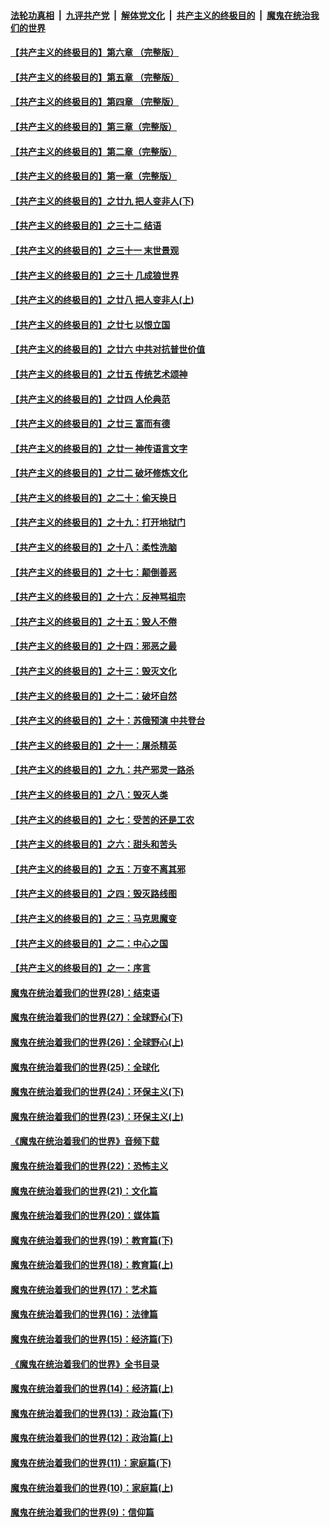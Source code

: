 

####  [法轮功真相](../../../../basic/blob/master/README.md?t=05110802) &nbsp;|&nbsp; [九评共产党](../../../../9ping.md/blob/master/README.md?t=05110802) &nbsp;|&nbsp; [解体党文化](../../../../jtdwh.md/blob/master/README.md?t=05110802)  &nbsp;|&nbsp; [共产主义的终极目的](../../../../gczydzjmd.md/blob/master/README.md?t=05110802) &nbsp;|&nbsp; [魔鬼在统治我们的世界](../../../../mgztzwmdsj.md/blob/master/README.md?t=05110802) 

#### [【共产主义的终极目的】第六章 （完整版）](../pages/nsc422/n11428913.md?t=05110802) 

#### [【共产主义的终极目的】第五章 （完整版）](../pages/nsc422/n11428912.md?t=05110802) 

#### [【共产主义的终极目的】第四章 （完整版）](../pages/nsc422/n11428907.md?t=05110802) 

#### [【共产主义的终极目的】第三章（完整版）](../pages/nsc422/n11428848.md?t=05110802) 

#### [【共产主义的终极目的】第二章（完整版）](../pages/nsc422/n11428831.md?t=05110802) 

#### [【共产主义的终极目的】第一章（完整版）](../pages/nsc422/n11417651.md?t=05110802) 

#### [【共产主义的终极目的】之廿九 把人变非人(下)](../pages/nsc422/n11344140.md?t=05110802) 

#### [【共产主义的终极目的】之三十二 结语](../pages/nsc422/n11360535.md?t=05110802) 

#### [【共产主义的终极目的】之三十一 末世景观](../pages/nsc422/n11351129.md?t=05110802) 

#### [【共产主义的终极目的】之三十 几成狼世界](../pages/nsc422/n11348280.md?t=05110802) 

#### [【共产主义的终极目的】之廿八 把人变非人(上)](../pages/nsc422/n11340492.md?t=05110802) 

#### [【共产主义的终极目的】之廿七 以恨立国](../pages/nsc422/n11336944.md?t=05110802) 

#### [【共产主义的终极目的】之廿六 中共对抗普世价值](../pages/nsc422/n11324785.md?t=05110802) 

#### [【共产主义的终极目的】之廿五 传统艺术颂神](../pages/nsc422/n11296396.md?t=05110802) 

#### [【共产主义的终极目的】之廿四 人伦典范](../pages/nsc422/n11296397.md?t=05110802) 

#### [【共产主义的终极目的】之廿三 富而有德](../pages/nsc422/n11283598.md?t=05110802) 

#### [【共产主义的终极目的】之廿一 神传语言文字](../pages/nsc422/n11263265.md?t=05110802) 

#### [【共产主义的终极目的】之廿二 破坏修炼文化](../pages/nsc422/n11245728.md?t=05110802) 

#### [【共产主义的终极目的】之二十：偷天换日](../pages/nsc422/n11238846.md?t=05110802) 

#### [【共产主义的终极目的】之十九：打开地狱门](../pages/nsc422/n11206376.md?t=05110802) 

#### [【共产主义的终极目的】之十八：柔性洗脑](../pages/nsc422/n11199994.md?t=05110802) 

#### [【共产主义的终极目的】之十七：颠倒善恶](../pages/nsc422/n11179782.md?t=05110802) 

#### [【共产主义的终极目的】之十六：反神骂祖宗](../pages/nsc422/n11166798.md?t=05110802) 

#### [【共产主义的终极目的】之十五：毁人不倦](../pages/nsc422/n11166792.md?t=05110802) 

#### [【共产主义的终极目的】之十四：邪恶之最](../pages/nsc422/n11150249.md?t=05110802) 

#### [【共产主义的终极目的】之十三：毁灭文化](../pages/nsc422/n11135227.md?t=05110802) 

#### [【共产主义的终极目的】之十二：破坏自然](../pages/nsc422/n11135214.md?t=05110802) 

#### [【共产主义的终极目的】之十：苏俄预演 中共登台](../pages/nsc422/n11118424.md?t=05110802) 

#### [【共产主义的终极目的】之十一：屠杀精英](../pages/nsc422/n11118442.md?t=05110802) 

#### [【共产主义的终极目的】之九：共产邪灵一路杀](../pages/nsc422/n11114139.md?t=05110802) 

#### [【共产主义的终极目的】之八：毁灭人类](../pages/nsc422/n11108503.md?t=05110802) 

#### [【共产主义的终极目的】之七：受苦的还是工农](../pages/nsc422/n11101809.md?t=05110802) 

#### [【共产主义的终极目的】之六：甜头和苦头](../pages/nsc422/n11096971.md?t=05110802) 

#### [【共产主义的终极目的】之五：万变不离其邪](../pages/nsc422/n11091285.md?t=05110802) 

#### [【共产主义的终极目的】之四：毁灭路线图](../pages/nsc422/n11086284.md?t=05110802) 

#### [【共产主义的终极目的】之三：马克思魔变](../pages/nsc422/n11061941.md?t=05110802) 

#### [【共产主义的终极目的】之二：中心之国](../pages/nsc422/n11047728.md?t=05110802) 

#### [【共产主义的终极目的】之一：序言](../pages/nsc422/n11086077.md?t=05110802) 

#### [魔鬼在统治着我们的世界(28)：结束语](../pages/nsc422/n10936246.md?t=05110802) 

#### [魔鬼在统治着我们的世界(27)：全球野心(下)](../pages/nsc422/n10928319.md?t=05110802) 

#### [魔鬼在统治着我们的世界(26)：全球野心(上)](../pages/nsc422/n10900318.md?t=05110802) 

#### [魔鬼在统治着我们的世界(25)：全球化](../pages/nsc422/n10788205.md?t=05110802) 

#### [魔鬼在统治着我们的世界(24)：环保主义(下)](../pages/nsc422/n10695307.md?t=05110802) 

#### [魔鬼在统治着我们的世界(23)：环保主义(上)](../pages/nsc422/n10688613.md?t=05110802) 

#### [《魔鬼在统治着我们的世界》音频下载](../pages/nsc422/n10635553.md?t=05110802) 

#### [魔鬼在统治着我们的世界(22)：恐怖主义](../pages/nsc422/n10614727.md?t=05110802) 

#### [魔鬼在统治着我们的世界(21)：文化篇](../pages/nsc422/n10597706.md?t=05110802) 

#### [魔鬼在统治着我们的世界(20)：媒体篇](../pages/nsc422/n10586579.md?t=05110802) 

#### [魔鬼在统治着我们的世界(19)：教育篇(下)](../pages/nsc422/n10564808.md?t=05110802) 

#### [魔鬼在统治着我们的世界(18)：教育篇(上)](../pages/nsc422/n10526970.md?t=05110802) 

#### [魔鬼在统治着我们的世界(17)：艺术篇](../pages/nsc422/n10499093.md?t=05110802) 

#### [魔鬼在统治着我们的世界(16)：法律篇](../pages/nsc422/n10485969.md?t=05110802) 

#### [魔鬼在统治着我们的世界(15)：经济篇(下)](../pages/nsc422/n10469975.md?t=05110802) 

#### [《魔鬼在统治着我们的世界》全书目录](../pages/nsc422/n10464261.md?t=05110802) 

#### [魔鬼在统治着我们的世界(14)：经济篇(上)](../pages/nsc422/n10457370.md?t=05110802) 

#### [魔鬼在统治着我们的世界(13)：政治篇(下)](../pages/nsc422/n10448270.md?t=05110802) 

#### [魔鬼在统治着我们的世界(12)：政治篇(上)](../pages/nsc422/n10444576.md?t=05110802) 

#### [魔鬼在统治着我们的世界(11)：家庭篇(下)](../pages/nsc422/n10440961.md?t=05110802) 

#### [魔鬼在统治着我们的世界(10)：家庭篇(上)](../pages/nsc422/n10435448.md?t=05110802) 

#### [魔鬼在统治着我们的世界(9)：信仰篇](../pages/nsc422/n10432159.md?t=05110802) 

